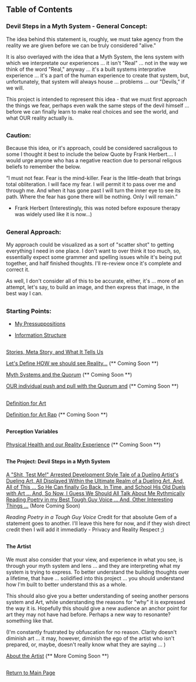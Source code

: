 ## Table of Contents

### Devil Steps in a Myth System - General Concept:


The idea behind this statement is, roughly, we must take agency from the reality we are given before we can be truly considered "alive."

It is also overlayed with the idea that a Myth System, the lens system with which we interpretate our experiences ... it isn't "Real" ... not in the way we think of the word "Real," anyway ... it's a built systems interprative experience ... it's a part of the human experience to create that system, but, unfortunately, that system will always house ... problems ... our "Devils," if we will.  

This project is intended to represent this idea - that we must first approach the things we fear, perhaps even walk the same steps of the devil himself ... before we can finally learn to make real choices and see the world, and what OUR reality actually is.

##

### Caution: 

Because this idea, or it's approach, could be considered sacraligous to some I thought it best to include the below Quote by Frank Herbert.... I would urge anyone who has a negative reaction due to personal religous beliefs to remember the below. 

“I must not fear. Fear is the mind-killer. Fear is the little-death that brings total obliteration. I will face my fear. I will permit it to pass over me and through me. And when it has gone past I will turn the inner eye to see its path. Where the fear has gone there will be nothing. Only I will remain.” 

- Frank Herbert
            (Interestingly, this was noted before exposure therapy was widely used like it is now...) 


##

### General Approach:
            
 My approach could be visualized as a sort of "scatter shot" to getting everything I need in one place. I don't want to over think it too much, so, essentially expect some grammer and spelling issues while it's being put together, and half finished thoughts. I'll re-review once it's complete and correct it. 
 
 As well, I don't consider all of this to be accurate, either, it's ... more of an attempt, let's say, to build an image, and then express that image, in the best way I can.       

##

### Starting Points:
      
-  [My Pressuppositions](https://github.com/mycroftwilde/devil-steps-in-a-myth-system/tree/main/ref_guide/presupps)

-  [Information Structure](https://github.com/mycroftwilde/devil-steps-in-a-myth-system/tree/main/ref_guide/infostructure)


##

[Stories, Meta Story, and What It Tells Us](https://github.com/mycroftwilde/devil-steps-in-a-myth-system/tree/main/ref_guide/story)

[Let's Define HOW we should see Reality...](https://github.com/mycroftwilde/devil-steps-in-a-myth-system/tree/main/ref_guide/reality) (** Coming Soon **)

[Myth Systems and the Quorum](https://github.com/mycroftwilde/devil-steps-in-a-myth-system/tree/main/ref_guide/mythsystems) (** Coming Soon **)


[OUR individual push and pull with the Quorum and](https://github.com/mycroftwilde/devil-steps-in-a-myth-system/tree/main/ref_guide/realitya) (** Coming Soon **)

##

[Definition for Art](https://github.com/mycroftwilde/devil-steps-in-a-myth-system/tree/main/ref_guide/art)

[Definition for Art Rap]() (** Coming Soon **)

##

#### Perception Variables

[Physical Health and our Reality Experience](https://github.com/mycroftwilde/devil-steps-in-a-myth-system/tree/main/ref_guide/realityhealth) (** Coming Soon **)

##

#### The Project: Devil Steps in a Myth System 

[A "Shit, Test Me!" Arrested Development Style Tale of a Dueling Artist's Dueling Art, All Displayed Within the Ultimate Realm of a Dueling Art, And, All of This ... So He Can finally Go Back, In Time, and School His Old Duels with Art ... And, So Now, I Guess We Should All Talk About Me Rythmically Reading Poetry in my Best Tough Guy Voice ... And, Other Interesting Things ...](https://github.com/mycroftwilde/devil-steps-in-a-myth-system/tree/main/ref_guide/method) (More Coming Soon)

*Reading Poetry in a Tough Guy Voice* Credit for that absolute Gem of a statement goes to another. I'll leave this here for now, and if they wish direct credit then I will add it immediatly - Privacy and Reality Respect ;) 

##

#### The Artist

We must also consider that your view, and experience in what you see, is through your myth system and lens ... and they are interpreting what my system is trying to express. To better understand the building thoughts over a lifetime, that have ... solidified into this project ... you should understand how I'm built to better understand this as a whole. 

This should also give you a better understanding of seeing another persons system and Art, while understanding the reasons for "why" it is expressed the way it is. Hopefully this should give a new audience an anchor point for art they may not have had before. Perhaps a new way to resonante? something like that.

(I'm constantly frustrated by obfuscation for no reason. Clarity doesn't diminish art ... it may, however, diminish the ego of the artist who isn't prepared, or, maybe, doesn't really know what they are saying ... )

[About the Artist](https://github.com/mycroftwilde/devil-steps-in-a-myth-system/tree/main/artist) (** More Coming Soon **)

##

[Return to Main Page](https://github.com/mycroftwilde/devil-steps-in-a-myth-system/tree/main)
